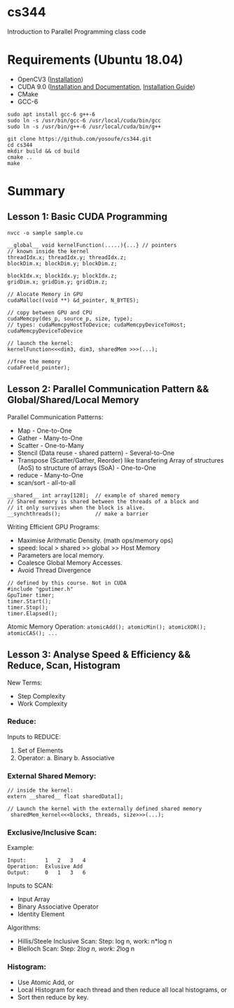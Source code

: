 cs344
=====

Introduction to Parallel Programming class code

# Requirements (Ubuntu 18.04)

* OpenCV3 ([Installation](https://www.learnopencv.com/install-opencv3-on-ubuntu/))
* CUDA 9.0 ([Installation and Documentation](https://developer.nvidia.com/cuda-toolkit-archive), [Installation Guide](https://github.com/markjay4k/Install-Tensorflow-on-Ubuntu-17.10-/blob/master/Tensorflow%20Install%20instructions.ipynb))
* CMake
* GCC-6
```
sudo apt install gcc-6 g++-6
sudo ln -s /usr/bin/gcc-6 /usr/local/cuda/bin/gcc 
sudo ln -s /usr/bin/g++-6 /usr/local/cuda/bin/g++
```
```
git clone https://github.com/yosoufe/cs344.git
cd cs344
mkdir build && cd build
cmake ..
make
```

# Summary
## Lesson 1: Basic CUDA Programming
```
nvcc -o sample sample.cu
```

```
__global__ void kernelFunction(.....){...} // pointers
// known inside the kernel
threadIdx.x; threadIdx.y; threadIdx.z;
blockDim.x; blockDim.y; blockDim.z; 

blockIdx.x; blockIdx.y; blockIdx.z;
gridDim.x; gridDim.y; gridDim.z;

// Alocate Memory in GPU
cudaMalloc((void **) &d_pointer, N_BYTES);

// copy between GPU and CPU
cudaMemcpy(des_p, source_p, size, type);
// types: cudaMemcpyHostToDevice; cudaMemcpyDeviceToHost; cudaMemcpyDeviceToDevice

// launch the kernel:
kernelFunction<<<dim3, dim3, sharedMem >>>(...);

//free the memory
cudaFree(d_pointer);

```

## Lesson 2: Parallel Communication Pattern && Global/Shared/Local Memory
Parallel Communication Patterns:
* Map - One-to-One
* Gather - Many-to-One
* Scatter - One-to-Many
* Stencil (Data reuse - shared pattern) - Several-to-One
* Transpose (Scatter/Gather, Reorder) like transfering Array of structures (AoS) to structure of arrays (SoA) - One-to-One
* reduce - Many-to-One
* scan/sort - all-to-all

```
__shared__ int array[128];  // example of shared memory
// Shared memory is shared between the threads of a block and 
// it only survives when the block is alive.
__synchthreads();           // make a barrier
```

Writing Efficient GPU Programs:
* Maximise Arithmatic Density. (math ops/memory ops)
* speed: local > shared >> global >> Host Memory
* Parameters are local memory.
* Coalesce Global Memory Accesses.
* Avoid Thread Divergence

```
// defined by this course. Not in CUDA
#include "gputimer.h"
GpuTimer timer;
timer.Start();
timer.Stop();
timer.Elapsed();
```

Atomic Memory Operation: `atomicAdd(); atomicMin(); atomicXOR(); atomicCAS(); ...`

## Lesson 3: Analyse Speed & Efficiency && Reduce, Scan, Histogram
New Terms:
* Step Complexity
* Work Complexity

### Reduce:
Inputs to REDUCE:
1. Set of Elements
2. Operator:
  a. Binary
  b. Associative

### External Shared Memory:
```
// inside the kernel:
extern __shared__ float sharedData[];

// Launch the kernel with the externally defined shared memory
 sharedMem_kernel<<<blocks, threads, size>>>(...);
```

### Exclusive/Inclusive Scan:
Example:
```
Input:  	1	2	3	4
Operation: 	Exlusive Add
Output: 	0	1	3	6
```

Inputs to SCAN:
* Input Array
* Binary Associative Operator
* Identity Element

Algorithms:
* Hillis/Steele Inclusive Scan: Step: log n, work: n*log n
* Blelloch Scan: Step: 2*log n, work: 2*log n

### Histogram:
* Use Atomic Add, or
* Local Histogram for each thread and then reduce all local histograms, or
* Sort then reduce by key.

